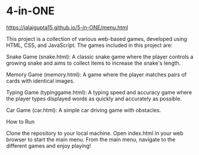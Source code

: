 # 4-in-ONE 

https://jalajgupta15.github.io/5-in-ONE/menu.html

This project is a collection of various web-based games, developed using HTML, CSS, and JavaScript. The games included in this project are:

Snake Game (snake.html): A classic snake game where the player controls a growing snake and aims to collect items to increase the snake's length.

Memory Game (memory.html): A game where the player matches pairs of cards with identical images.

Typing Game (typinggame.html): A typing speed and accuracy game where the player types displayed words as quickly and accurately as possible.

Car Game (car.html): A simple car driving game with obstacles.



How to Run

Clone the repository to your local machine.
Open index.html in your web browser to start the main menu.
From the main menu, navigate to the different games and enjoy playing!
